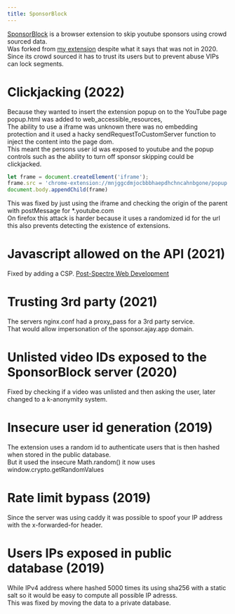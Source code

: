 ```yaml
---
title: SponsorBlock
---
```


[SponsorBlock](https://sponsor.ajay.app/) is a browser extension to skip youtube sponsors using crowd sourced data.  
Was forked from [my extension](https://github.com/NDevTK/YTSponsorSkip) despite what it says that was not in 2020.  
Since its crowd sourced it has to trust its users but to prevent abuse VIPs can lock segments.

# Clickjacking (2022)
Because they wanted to insert the extension popup on to the YouTube page popup.html was added to web_accessible_resources,  
The ability to use a iframe was unknown there was no embedding protection and it used a hacky sendRequestToCustomServer function to inject the content into the page dom.    
This meant the persons user id was exposed to youtube and the popup controls such as the ability to turn off sponsor skipping could be clickjacked.
```js
let frame = document.createElement('iframe');
frame.src = 'chrome-extension://mnjggcdmjocbbbhaepdhchncahnbgone/popup.html';
document.body.appendChild(frame)
```
This was fixed by just using the iframe and checking the origin of the parent with postMessage for *.youtube.com  
On firefox this attack is harder because it uses a randomized id for the url this also prevents detecting the existence of extensions.

# Javascript allowed on the API (2021)
Fixed by adding a CSP. [Post-Spectre Web Development](https://w3c.github.io/webappsec-post-spectre-webdev/)

# Trusting 3rd party (2021)
The servers nginx.conf had a proxy_pass for a 3rd party service.  
That would allow impersonation of the sponsor.ajay.app domain.

# Unlisted video IDs exposed to the SponsorBlock server (2020)
Fixed by checking if a video was unlisted and then asking the user, later changed to a k-anonymity system.

# Insecure user id generation (2019)
The extension uses a random id to authenticate users that is then hashed when stored in the public database.  
But it used the insecure Math.random() it now uses window.crypto.getRandomValues

# Rate limit bypass (2019)
Since the server was using caddy it was possible to spoof your IP address with the x-forwarded-for header.

# Users IPs exposed in public database (2019)
While IPv4 address where hashed 5000 times its using sha256 with a static salt so it would be easy to compute all possible IP adresss.  
This was fixed by moving the data to a private database.
